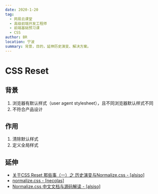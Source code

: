 ```yaml
---
date: 2020-1-20
tag: 
  - 网易云课堂
  - 高级前端开发工程师
  - 前端基础预习课
  - CSS
author: BR
location: 宁波
summary: 背景，目的，延伸历史演变、解决方案。
---
```


# CSS Reset

## 背景

1. 浏览器有默认样式（user agent stylesheet），且不同浏览器默认样式不同
2. 不符合产品设计

## 作用

1. 清除默认样式
2. 定义全局样式

## 延伸

* [关于CSS Reset 那些事（一）之 历史演变与Normalize.css - [alsiso]](https://segmentfault.com/a/1190000003021766)
* [normalize.css - [necolas]](https://github.com/necolas/normalize.css/)
* [Normalize.css 中文文档与源码解读 - [alsiso]](https://github.com/Alsiso/normalize-zh)
